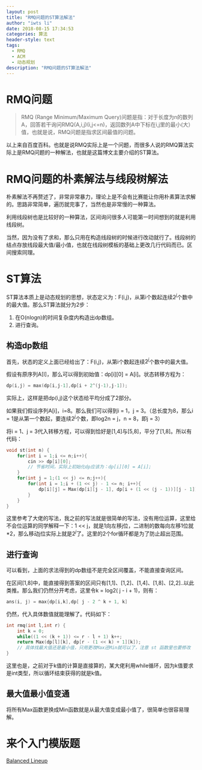 ```yaml
---
layout: post
title: "RMQ问题的ST算法解法"
author: "iwts li"
date: 2018-08-15 17:34:53
categories: 算法
header-style: text
tags:
  - RMQ
  - ACM
  - 动态规划
description: "RMQ问题的ST算法解法"
---
```


# RMQ问题

> RMQ (Range Minimum/Maximum Query)问题是指：对于长度为n的数列A，回答若干询问RMQ(A,i,j)(i,j<=n)，返回数列A中下标在i,j里的最小(大）值，也就是说，RMQ问题是指求区间最值的问题。

以上来自百度百科。也就是说RMQ实际上是一个问题，而很多人说的RMQ算法实际上是RMQ问题的一种解法，也就是这篇博文主要介绍的ST算法。

# RMQ问题的朴素解法与线段树解法

朴素解法不再赘述了，非常非常暴力，理论上是不会有比赛能让你用朴素算法求解的。思路非常简单，遍历就完事了，当然也是非常慢的一种算法。

利用线段树也是比较好的一种算法，区间询问很多人可能第一时间想到的就是利用线段树。

当然，因为没有了求和，那么只用在构造线段树的时候进行改动就行了。线段树的结点存放线段最大值/最小值，也就在线段树模板的基础上更改几行代码而已。区间搜索同理。

# ST算法

ST算法本质上是动态规划的思想，状态定义为：F(i,j)，从第i个数起连续$2^j$个数中的最大值。那么ST算法就分为2步：

1. 在O(nlogn)的时间复杂度内构造出dp数组。
2. 进行查询。

## 构造dp数组

首先，状态的定义上面已经给出了：F(i,j)，从第i个数起连续$2^j$个数中的最大值。

假设有原序列A[I]，那么可以得到初始值：dp[i][0] = A[i]。状态转移方程为：

```cpp
dp(i,j) = max(dp[i,j-1],dp[i + 2^(j-1),j-1]);
```

实际上，这样是把dp(i,j)这个状态给平均分成了2部分。

如果我们假设序列A[i]，i=8。那么我们可以得到i = 1，j = 3。（总长度为8，那么i = 1是从第一个数起，要连续$2^j$个数，即log2n = j，n = 8，即j = 3）

将i = 1、j = 3代入转移方程，可以得到恰好是[1,4]与[5,8]，平分了[1,8]。所以有代码：

```cpp
void st(int n) {
    for(int i = 1;i <= n;i++){
        cin >> dp[i][0];
        // 节省时间，实际上初始化dp应该为：dp[i][0] = A[i];
    }
    for(int j = 1;(1 << j) <= n;j++){
        for(int i = 1;i + (1 << j) - 1 <= n; i++){
            dp[i][j] = Max(dp[i][j - 1], dp[i + (1 << (j - 1))][j - 1]);
        }
    }
}
```

这里参考了大佬的写法，我之前的写法就是很简单的写法，没有用位运算，这里给不会位运算的同学解释一下：1 << j，就是1向左移j位，二进制的数每向左移1位就*2，那么移动j位实际上就是$2^j$了。这里的2个for循环都是为了防止超出范围。

## 进行查询

可以看到，上面的求法得到的dp数组不是完全区间覆盖，不能直接查询区间。

在区间[1,8]中，能直接得到答案的区间只有[1,1]、[1,2]、[1,4]、[1,8]、[2,2]..以此类推。那么我们仍然分开考虑，这里令k = log2( j - i + 1)，则有：

```cpp
ans(i, j) = max{dp[i,k],dp[ j - 2 ^ k + 1, k]
```

仍然，代入具体数值就能理解了。代码如下：

```cpp
int rmq(int l,int r) {
    int k = 0;
    while((1 << (k + 1)) <= r - l + 1) k++;
    return Max(dp[l][k], dp[r - (1 << k) + 1][k]);
    // 具体找最大值还是最小值，只用更改Max还Min就可以了，注意 st 函数里也要修改
}
```

这里也是，之前对于k值的计算是直接算的，某大佬利用while循环，因为k值要求是int类型，所以循环结束获得的就是k值。

## 最大值最小值变通

将所有Max函数更换成Min函数就是从最大值变成最小值了，很简单也很容易理解。

# 来个入门模版题

[Balanced Lineup](http://poj.org/problem?id=3264)
